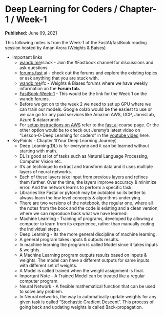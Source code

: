# Deep Learning for Coders / Chapter-1 / Week-1

**Published:** June 09, 2021

This following notes is from the Week-1 of the FastAI/fastBook reading session hosted by Aman Arora \(Weights & Baises\)

* Important links
  * [wandb.me](http://wandb.me/)/slack - Join the \#Fastbook channel for discussions and ask questions
  * [forums.fast](http://forums.fast/).ai - check out the forums and explore the existing topics or ask anything that you are stuck with.
  * [wandb.me](http://wandb.me/)/fc - Weights & Biases forums where we have weekly information on the **Forum tab.**
  * [FastBook-Week-1](https://wandb.ai/aarora/discussions/Fastbook-Reading-Group-Week-1--Vmlldzo3NjI5NTY?galleryTag=forum) - This would be the link for the Week 1 on the wandb forums.
  * Before we get on to the week 2 we need to set up GPU where we can train our models. Google colab would be the easiest to use or we can go for any paid services like Amazon AWS, GCP, JarvisLab, Azure & datacrunch
  * For [setup instructions on AWS](https://course.fast.ai/start_aws) refer to the [fast.ai](http://fast.ai/) course page. Or the other option would be to check out Jeremy’s latest video on “Lesson-0-Deep Learning for coders” in the [youtube video](https://www.youtube.com/watch?v=gGxe2mN3kAg) here.
* KeyPoints - Chapter 1\(Your Deep Learning Journey\)
  * Deep Learning\(DL\) is for everyone and it can be learned without starting with math.
  * DL is good at lot of tasks such as Natural Language Processing, Computer Vision etc.
  * It’s an technique to extract and transform data and it uses multiple layers of neural networks.
  * Each of these layers take input from previous layers and refines them further. Over the time, the layers improve accuracy & minimize error. And the network learns to perform a specific task.
  * Libraries like Fastai or pytorch may be outdated so its better to always learn the low level concepts & algorithms underlying.
  * There are two versions of the notebook, the regular one, where all the notes from the book and the code is existing and a clean version, where we can reproduce back what we have learned.
  * Machine Learning - Training of programs, developed by allowing a computer to learn from its experience, rather than manually coding the individual steps.
  * Deep Learning - Its the more general discipline of machine learning.
  * A general program takes inputs & outputs results.
  * In machine learning the program is called Model since it takes inputs & weights.
  * A Machine Learning program outputs results based on inputs & weights. The model can have a different outputs for same inputs with different set of weights.
  * A Model is called trained when the weight assignment is final.
  * Important Note - A Trained Model can be treated like a regular computer program.
  * Neural Network - A flexible mathematical function that can be used to solve any problem.
  * In Neural networks, the way to automatically update weights for any given task is called “Stochastic Gradient Descent”. This process of going back and updating weights is called Back-propagation.

